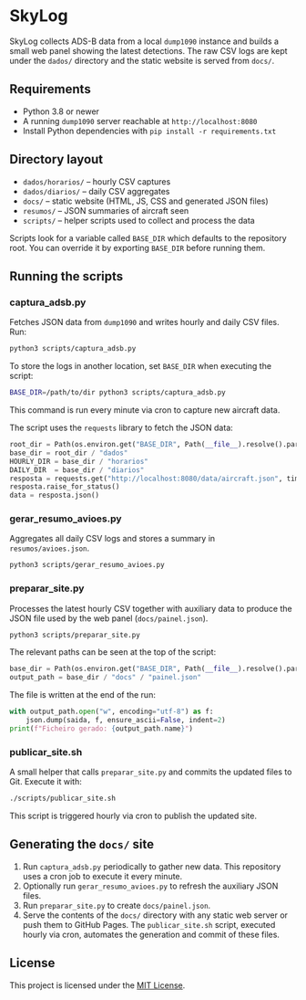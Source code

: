# SkyLog

SkyLog collects ADS-B data from a local `dump1090` instance and builds a small
web panel showing the latest detections. The raw CSV logs are kept under the
`dados/` directory and the static website is served from `docs/`.

## Requirements

- Python 3.8 or newer
- A running `dump1090` server reachable at `http://localhost:8080`
- Install Python dependencies with `pip install -r requirements.txt`

## Directory layout

- `dados/horarios/` – hourly CSV captures
- `dados/diarios/` – daily CSV aggregates
- `docs/` – static website (HTML, JS, CSS and generated JSON files)
- `resumos/` – JSON summaries of aircraft seen
- `scripts/` – helper scripts used to collect and process the data

Scripts look for a variable called `BASE_DIR` which defaults to the repository root. You can override it by exporting `BASE_DIR` before running them.

## Running the scripts

### captura_adsb.py
Fetches JSON data from `dump1090` and writes hourly and daily CSV files.
Run:

```bash
python3 scripts/captura_adsb.py
```
To store the logs in another location, set `BASE_DIR` when executing the script:

```bash
BASE_DIR=/path/to/dir python3 scripts/captura_adsb.py
```
This command is run every minute via cron to capture new aircraft data.

The script uses the `requests` library to fetch the JSON data:
```python
root_dir = Path(os.environ.get("BASE_DIR", Path(__file__).resolve().parent.parent))
base_dir = root_dir / "dados"
HOURLY_DIR = base_dir / "horarios"
DAILY_DIR  = base_dir / "diarios"
resposta = requests.get("http://localhost:8080/data/aircraft.json", timeout=5)
resposta.raise_for_status()
data = resposta.json()
```

### gerar_resumo_avioes.py
Aggregates all daily CSV logs and stores a summary in
`resumos/avioes.json`.

```bash
python3 scripts/gerar_resumo_avioes.py
```

### preparar_site.py
Processes the latest hourly CSV together with auxiliary data to produce the
JSON file used by the web panel (`docs/painel.json`).

```bash
python3 scripts/preparar_site.py
```

The relevant paths can be seen at the top of the script:
```python
base_dir = Path(os.environ.get("BASE_DIR", Path(__file__).resolve().parent.parent))
output_path = base_dir / "docs" / "painel.json"
```

The file is written at the end of the run:

```python
with output_path.open("w", encoding="utf-8") as f:
    json.dump(saida, f, ensure_ascii=False, indent=2)
print(f"Ficheiro gerado: {output_path.name}")
```

### publicar_site.sh
A small helper that calls `preparar_site.py` and commits the updated files to
Git. Execute it with:

```bash
./scripts/publicar_site.sh
```
This script is triggered hourly via cron to publish the updated site.




## Generating the `docs/` site

1. Run `captura_adsb.py` periodically to gather new data. This repository uses
   a cron job to execute it every minute.
2. Optionally run `gerar_resumo_avioes.py` to refresh the auxiliary JSON files.
3. Run `preparar_site.py` to create `docs/painel.json`.
4. Serve the contents of the `docs/` directory with any static web server or
   push them to GitHub Pages. The `publicar_site.sh` script, executed hourly via
   cron, automates the generation and commit of these files.

## License

This project is licensed under the [MIT License](LICENSE).

